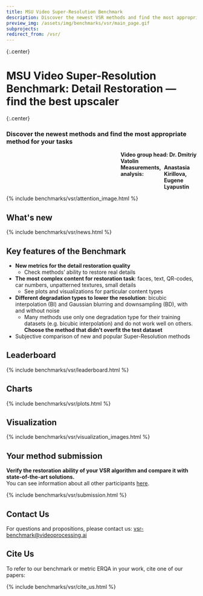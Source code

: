 ```yaml
---
title: MSU Video Super-Resolution Benchmark
description: Discover the newest VSR methods and find the most appropriate method for your tasks
preview_img: /assets/img/benchmarks/vsr/main_page.gif
subprojects:
redirect_from: /vsr/
---
```


<link rel="stylesheet" href="/assets/css/benchmarks/style.css">
<script src="https://code.highcharts.com/highcharts.js"></script>
<script src="https://code.highcharts.com/modules/exporting.js"></script>
<script src="https://code.highcharts.com/modules/export-data.js"></script>
<script src="https://code.highcharts.com/modules/accessibility.js"></script>
<script src="https://ajax.googleapis.com/ajax/libs/jquery/1.8.2/jquery.min.js"></script>
<script src="https://code.highcharts.com/highcharts-more.js"></script>
<link rel="stylesheet" type="text/css" href="https://cdn.datatables.net/1.10.22/css/jquery.dataTables.css">
<script type="text/javascript" charset="utf8"
   src="https://cdn.datatables.net/1.10.22/js/jquery.dataTables.js"></script>

{:.center}
# MSU Video Super-Resolution Benchmark: Detail Restoration — find the best upscaler
<div id="buttons"></div>
<script>
	__set_menu_buttons([
	['Home', '/benchmarks/video-super-resolution.html'],
	['Participants','/benchmarks/video-super-resolution-participants.html'], 
	['Evaluation methodology', '/benchmarks/video-super-resolution-methodology.html'], 
	['How to participate', '#participate'],
    ['Contact us', '#contacts']
	], 'Home')
</script>

<div class="current_content" markdown="1">


{:.center}

### Discover the newest methods and find the most appropriate method for your tasks

<div style="margin-left: 60%;">
	<div><b>Video group head: Dr. Dmitriy Vatolin</b></div>
	<div style="display: flex">
	  <div><b>Measurements, analysis:</b>&nbsp;</div>
	  <div><b>Anastasia Kirillova,<br>Eugene Lyapustin</b>
	  </div>
	</div>
</div>

{% include benchmarks/vsr/attention_image.html %}

## What's new
{% include benchmarks/vsr/news.html %}


## Key features of the Benchmark
*   **New metrics for the detail restoration quality**
    *   Check methods’ ability to restore real details 
*   **The most complex content for restoration task**: faces, text, QR-codes, car numbers, unpatterned textures, small details
    *   See plots and visualizations for particular content types
*   **Different degradation types to lower the resolution**: bicubic interpolation (BI) and Gaussian blurring and downsampling (BD), with and without noise 
    *   Many methods use only one degradation type for their training datasets (e.g. bicubic interpolation) and do not work well on others. **Choose the method that didn’t overfit the test dataset**
*   Subjective comparison of new and popular Super-Resolution methods


## <span id="leaderboard"></span> Leaderboard

{% include benchmarks/vsr/leaderboard.html %}


## <span id="charts"></span> Charts

{% include benchmarks/vsr/plots.html %}


## <span id="visualization"></span> Visualization

{% include benchmarks/vsr/visualization_images.html %}

<!--
<style>
    .paper-preview-container img:hover {
        filter: brightness(80%);
    }

    #paper-preview01 {
        padding: 0;
        clear: both;
        border: 1px solid black;
        box-shadow: 5px 5px 3px #888888;
        width: 150px;
    }
</style>

**Read the Benchmark's paper**


<div style="display: inline-block; text-align: center" class="paper-preview-container">
    <a href="/"><img src="/assets/img/benchmarks/deinterlacer/paper_preview.png" id="paper-preview01"></a><br/>
    <a href="/">Download (pdf)</a>
</div> -->


## <span id="participate"></span> Your method submission
**Verify the restoration ability of your VSR algorithm and compare it with state-of-the-art solutions.**<br>
You can see information about all other participants <a href="/benchmarks/video-super-resolution-participants.html">here</a>.


{% include benchmarks/vsr/submission.html %}

<!--See more information on the <a href="/benchmarks/helloworld.html#participate">GitHub page</a>-->

## <span id="contacts"></span> Contact Us
For questions and propositions, please contact us: <vsr-benchmark@videoprocessing.ai>

<!--Feel free to ask any question about our benchmark:

{% include benchmarks/vsr/form.html %}-->

## <span id="cite"></span> Cite Us

To refer to our benchmark or metric ERQA in your work, cite one of our papers:

{% include benchmarks/vsr/cite_us.html %}



</div>
